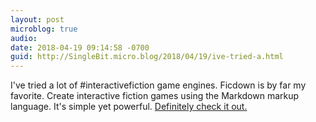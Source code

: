 ```yaml
---
layout: post
microblog: true
audio: 
date: 2018-04-19 09:14:58 -0700
guid: http://SingleBit.micro.blog/2018/04/19/ive-tried-a.html
---
```

I've tried a lot of #interactivefiction game engines. Ficdown is by far my favorite. Create interactive fiction games using the Markdown markup language. It's simple yet powerful. [Definitely check it out.](https://www.ficdown.com/)
